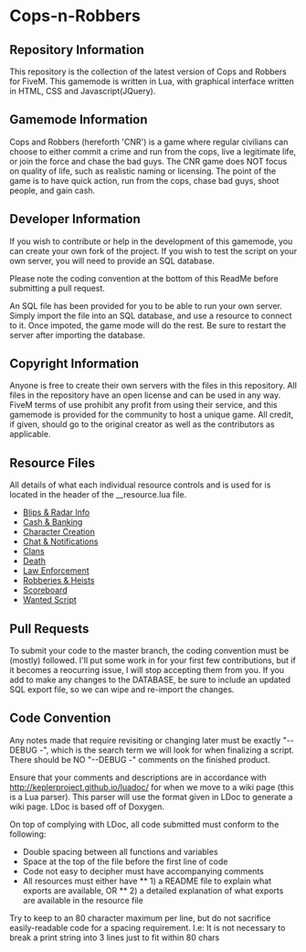 
# Cops-n-Robbers
## Repository Information

This repository is the collection of the latest version of Cops and Robbers for
FiveM. This gamemode is written in Lua, with graphical interface written in 
HTML, CSS and Javascript(JQuery).

## Gamemode Information 

Cops and Robbers (hereforth 'CNR') is a game where regular civilians can choose
to either commit a crime and run from the cops, live a legitimate life, or 
join the force and chase the bad guys. The CNR game does NOT focus on quality
of life, such as realistic naming or licensing. The point of the game is to 
have quick action, run from the cops, chase bad guys, shoot people, and gain
cash.

## Developer Information

If you wish to contribute or help in the development of this gamemode, you can 
create your own fork of the project. If you wish to test the script on your own
server, you will need to provide an SQL database.

Please note the coding convention at the bottom of this ReadMe before submitting
a pull request.

An SQL file has been provided for you to be able to run your own server. Simply
import the file into an SQL database, and use a resource to connect to it. Once
impoted, the game mode will do the rest. Be sure to restart the server after 
importing the database.

## Copyright Information

Anyone is free to create their own servers with the files in this repository. 
All files in the repository have an open license and can be used in any way. FiveM
terms of use prohibit any profit from using their service, and this gamemode is 
provided for the community to host a unique game. All credit, if given, should
go to the original creator as well as the contributors as applicable.

## Resource Files

All details of what each individual resource controls and is used for
is located in the header of the __resource.lua file.

  * [Blips & Radar Info](https://github.com/rhapidfyre/Cops-n-Robbers/tree/master/cnr_blips)
  * [Cash & Banking](https://github.com/rhapidfyre/Cops-n-Robbers/tree/master/cnr_cash)
  * [Character Creation](https://github.com/rhapidfyre/Cops-n-Robbers/tree/master/cnr_charcreate)
  * [Chat & Notifications](https://github.com/rhapidfyre/Cops-n-Robbers/tree/master/cnr_chat)
  * [Clans](https://github.com/rhapidfyre/Cops-n-Robbers/tree/master/cnr_clans)
  * [Death](https://github.com/rhapidfyre/Cops-n-Robbers/tree/master/cnr_death)
  * [Law Enforcement](https://github.com/rhapidfyre/Cops-n-Robbers/tree/master/cnr_police)
  * [Robberies & Heists](https://github.com/rhapidfyre/Cops-n-Robbers/tree/master/cnr_robberies)
  * [Scoreboard](https://github.com/rhapidfyre/Cops-n-Robbers/tree/master/cnr_scoreboard)
  * [Wanted Script](https://github.com/rhapidfyre/Cops-n-Robbers/tree/master/cnr_wanted)
  
## Pull Requests

To submit your code to the master branch, the coding convention must be (mostly)
followed. I'll put some work in for your first few contributions, but if it becomes
a reocurring issue, I will stop accepting them from you. If you add to make any 
changes to the DATABASE, be sure to include an updated SQL export file, so we can
wipe and re-import the changes.

## Code Convention

Any notes made that require revisiting or changing later must be exactly "-- DEBUG -",
which is the search term we will look for when finalizing a script. There should 
be NO "--DEBUG -" comments on the finished product.

Ensure that your comments and descriptions are in accordance with
http://keplerproject.github.io/luadoc/ for when we move to a wiki page
(this is a Lua parser). This parser will use the format given in LDoc
to generate a wiki page. LDoc is based off of Doxygen.

On top of complying with LDoc, all code submitted must conform to the following:
* Double spacing between all functions and variables
* Space at the top of the file before the first line of code
* Code not easy to decipher must have accompanying comments
* All resources must either have
** 1) a README file to explain what exports are available, OR 
** 2) a detailed explanation of what exports are available in the resource file

Try to keep to an 80 character maximum per line, but do not sacrifice easily-readable code for a spacing requirement.
I.e: It is not necessary to break a print string into 3 lines just to fit within 80 chars

